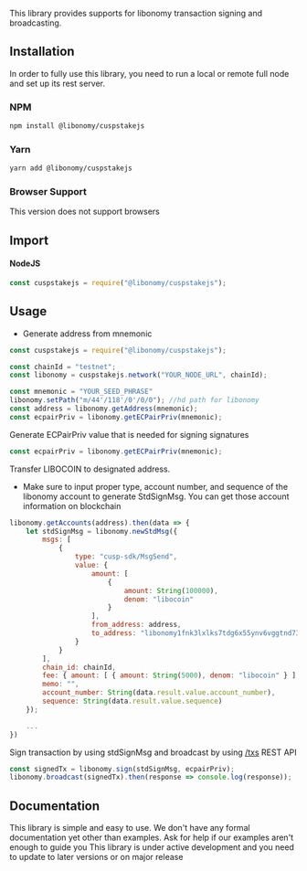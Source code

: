 
This library provides supports for libonomy transaction signing and broadcasting. 
## Installation

In order to fully use this library, you need to run a local or remote full node and set up its rest server.
### NPM

```bash
npm install @libonomy/cuspstakejs
```

### Yarn

```bash
yarn add @libonomy/cuspstakejs
```

### Browser Support

This version does not support browsers

## Import 

#### NodeJS

```js
const cuspstakejs = require("@libonomy/cuspstakejs");
```

## Usage
- Generate address from mnemonic 
```js
const cuspstakejs = require("@libonomy/cuspstakejs");

const chainId = "testnet";
const libonomy = cuspstakejs.network("YOUR_NODE_URL", chainId);

const mnemonic = "YOUR_SEED_PHRASE"
libonomy.setPath("m/44'/118'/0'/0/0"); //hd path for libonomy
const address = libonomy.getAddress(mnemonic);
const ecpairPriv = libonomy.getECPairPriv(mnemonic);
```

Generate ECPairPriv value that is needed for signing signatures
```js
const ecpairPriv = libonomy.getECPairPriv(mnemonic);
```

Transfer LIBOCOIN to designated address. 
* Make sure to input proper type, account number, and sequence of the libonomy account to generate StdSignMsg. You can get those account information on blockchain 
```js
libonomy.getAccounts(address).then(data => {
	let stdSignMsg = libonomy.newStdMsg({
		msgs: [
			{
				type: "cusp-sdk/MsgSend",
				value: {
					amount: [
						{
							amount: String(100000),
							denom: "libocoin"
						}
					],
					from_address: address,
					to_address: "libonomy1fnk3lxlks7tdg6x55ynv6vggtnd73ycqun3rf4"
				}
			}
		],
		chain_id: chainId,
		fee: { amount: [ { amount: String(5000), denom: "libocoin" } ], gas: String(200000) },
		memo: "",
		account_number: String(data.result.value.account_number),
		sequence: String(data.result.value.sequence)
	});

	...
})
```

Sign transaction by using stdSignMsg and broadcast by using [/txs](https://YOUR_NODE_URL/txs) REST API
```js
const signedTx = libonomy.sign(stdSignMsg, ecpairPriv);
libonomy.broadcast(signedTx).then(response => console.log(response));
```

## Documentation

This library is simple and easy to use. We don't have any formal documentation yet other than examples. Ask for help if our examples aren't enough to guide you
This library is under active development and you need to update to later versions or on major release